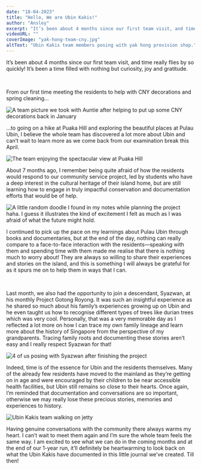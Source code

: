 ```yaml
---
date: "18-04-2023"
title: "Hello, We are Ubin Kakis!"
author: "Ansley"
excerpt: "It’s been about 4 months since our first team visit, and time really flies by so quickly! It’s been a time filled with nothing but curiosity, joy and gratitude."
videoURL: ""
coverImage: "yak-hong-team-cny.jpg"
altText: "Ubin Kakis team members posing with yak hong provision shop."
---
```

It’s been about 4 months since our first team visit, and time really flies by so quickly! It’s been a time filled with nothing but curiosity, joy and gratitude.

&nbsp;

From our first time meeting the residents to help with CNY decorations and spring cleaning…

![A team picture we took with Auntie after helping to put up some CNY decorations back in January](/assets/Images/yak-hong-team-cny.jpg)

…to going on a hike at Puaka Hill and exploring the beautiful places at Pulau Ubin, I believe the whole team has discovered a lot more about Ubin and can’t wait to learn more as we come back from our examination break this April.

![The team enjoying the spectacular view at Puaka Hill ](/assets/Images/team-at-puaka-hill.jpg)

About 7 months ago, I remember being quite afraid of how the residents would respond to our community service project, led by students who have a deep interest in the cultural heritage of their island home, but are still learning how to engage in truly impactful conservation and documentation efforts that would be of help. 

![A little random doodle I found in my notes while planning the project haha. I guess it illustrates the kind of excitement I felt as much as I was afraid of what the future might hold.](/assets/Images/ubin-kakis-doodle-ansley.png)

I continued to pick up the pace on my learnings about Pulau Ubin through books and documentaries, but at the end of the day, nothing can really compare to a face-to-face interaction with the residents—speaking with them and spending time with them made me realise that there is nothing much to worry about! They are always so willing to share their experiences and stories on the island, and this is something I will always be grateful for as it spurs me on to help them in ways that I can.

&nbsp;

Last month, we also had the opportunity to join a descendant, Syazwan, at his monthly Project Gotong Royong. It was such an insightful experience as he shared so much about his family’s experiences growing up on Ubin and he even taught us how to recognise different types of trees like durian trees which was very cool. Personally, that was a very memorable day as I reflected a lot more on how I can trace my own family lineage and learn more about the history of Singapore from the perspective of my grandparents. Tracing family roots and documenting these stories aren’t easy and I really respect Syazwan for that! 

![4 of us posing with Syazwan after finishing the project](/assets/Images/team-with-wan-project-gotong-royong.png)

Indeed, time is of the essence for Ubin and the residents themselves. Many of the already few residents have moved to the mainland as they’re getting on in age and were encouraged by their children to be near accessible health facilities, but Ubin still remains so close to their hearts. Once again, I’m reminded that documentation and conversations are so important, otherwise we may really lose these precious stories, memories and experiences to history. 

![Ubin Kakis team walking on jetty](/assets/Images/team-walking-on-jetty.png)

Having genuine conversations with the community there always warms my heart. I can’t wait to meet them again and I’m sure the whole team feels the same way. I am excited to see what we can do in the coming months and at the end of our 1-year run, it’ll definitely be heartwarming to look back on what the Ubin Kakis have documented in this little journal we’ve created. Till then!